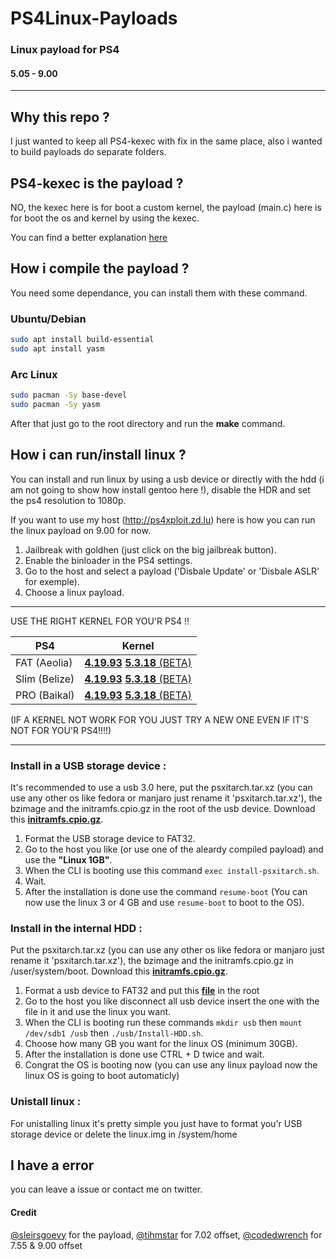 # PS4Linux-Payloads
### Linux payload for PS4
#### 5.05 - 9.00

------------

## Why this repo ?
I just wanted to keep all PS4-kexec with fix in the same place, also i wanted to build payloads do separate folders.

## PS4-kexec is the payload ?
NO, the kexec here is for boot a custom kernel, the payload (main.c) here is for boot the os and kernel by using the kexec.

You can find a better explanation [here](https://en.wikipedia.org/wiki/Kexec)

## How i compile the payload ?

You need some dependance, you can install them with these command.

### Ubuntu/Debian
```bash
sudo apt install build-essential
sudo apt install yasm
```

### Arc Linux
```bash
sudo pacman -Sy base-devel
sudo pacman -Sy yasm
```
After that just go to the root directory and run the **make** command.

## How i can run/install linux ?
You can install and run linux by using a usb device or directly with the hdd (i am not going to show how install gentoo here !), disable the HDR and set the ps4 resolution to 1080p. 

If you want to use my host (http://ps4xploit.zd.lu) here is how you can run the linux payload on 9.00 for now.

1) Jailbreak with goldhen (just click on the big jailbreak button).
2) Enable the binloader in the PS4 settings.
3) Go to the host and select a payload ('Disbale Update' or 'Disbale ASLR' for exemple).
4) Choose a linux payload.

___

USE THE RIGHT KERNEL FOR YOU'R PS4 !!

| PS4         | Kernel     |
|--------------|-----------|
| FAT (Aeolia) | [**4.19.93**](https://mega.nz/file/EJhBzTIQ#rpbOcpIpulojUxRUiZjLQ7RqS6tlNc6JmcCrgSxyG-g) [**5.3.18** (BETA)](https://github.com/ps4boot/ps4-linux/releases/download/v1/bzImageAeolia)|
| Slim (Belize) | [**4.19.93**](https://github.com/Nazky/ps4-linux/releases/download/4.19.93-belize/bzImage) [**5.3.18** (BETA)](https://github.com/ps4boot/ps4-linux/releases/download/v1/bzImage) |
| PRO (Baikal) | [**4.19.93**](https://mega.nz/file/4FhBjbaS#zgy2TFTPN1fdWLyLZaJJBfIv2cZQOExdXvfYRVqIHNU) [**5.3.18** (BETA)](https://github.com/ps4boot/ps4-linux/releases/download/v1/bzImageBaikal)  |

(IF A KERNEL NOT WORK FOR YOU JUST TRY A NEW ONE EVEN IF IT'S NOT FOR YOU'R PS4!!!!)

___

### Install in a USB storage device :
It's recommended to use a usb 3.0 here, put the psxitarch.tar.xz (you can use any other os like fedora or manjaro just rename it 'psxitarch.tar.xz'), the bzimage and the initramfs.cpio.gz in the root of the usb device.
Download this [**initramfs.cpio.gz**](https://github.com/hippie68/psxitarch-how-to/releases/download/v1.00/initramfs.cpio.gz).

1) Format the USB storage device to FAT32.
2) Go to the host you like (or use one of the aleardy compiled payload) and use the **"Linux 1GB"**.
3) When the CLI is booting use this command ```exec install-psxitarch.sh```.
5) Wait.
6) After the installation is done use the command ```resume-boot``` (You can now use the linux 3 or 4 GB and use ```resume-boot``` to boot to the OS).

### Install in the internal HDD :
Put the psxitarch.tar.xz (you can use any other os like fedora or manjaro just rename it 'psxitarch.tar.xz'), the bzimage and the initramfs.cpio.gz in /user/system/boot.
Download this [**initramfs.cpio.gz**](https://mega.nz/file/g0J3USrD#qRQhmJXUaAD0lz4N6HlER6OlLjVlXDWF99WRI1auV94).

1) Format a usb device to FAT32 and put this [**file**](https://mega.nz/file/phZ13ShL#YZKkKhFrmkrVmRpIrjc8EnrvDr5iuEEn4xXXtRh4Jo0) in the root
2) Go to the host you like disconnect all usb device insert the one with the file in it and use the linux you want.
3) When the CLI is booting run these commands ```mkdir usb``` then ```mount /dev/sdb1 /usb``` then ```./usb/Install-HDD.sh```.
4) Choose how many GB you want for the linux OS (minimum 30GB).
5) After the installation is done use CTRL + D twice and wait.
6) Congrat the OS is booting now (you can use any linux payload now the linux OS is going to boot automaticly)

### Unistall linux :
For unistalling linux it's pretty simple you just have to format you'r USB storage device or delete the linux.img in /system/home

## I have a error

you can leave a issue or contact me on twitter.

#### Credit
[@sleirsgoevy](https://github.com/sleirsgoevy/ "@sleirsgoevy") for the payload, [@tihmstar](https://github.com/tihmstar "@tihmstar") for 7.02 offset, [@codedwrench](https://github.com/codedwrench "@codedwrench") for 7.55 & 9.00 offset
